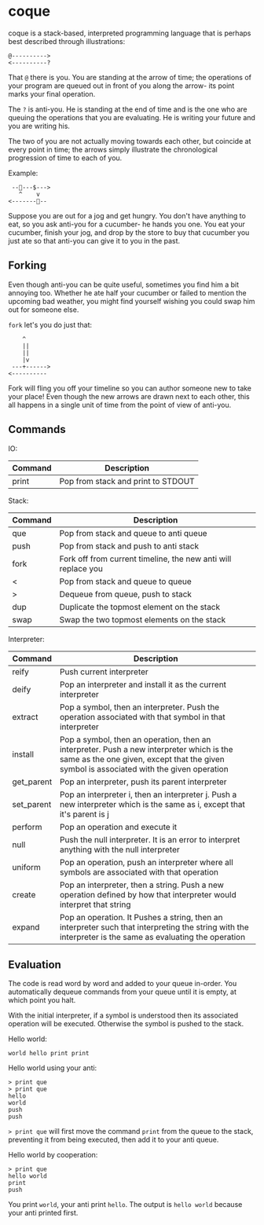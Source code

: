 # coque

coque is a stack-based, interpreted programming language that is
perhaps best described through illustrations:

~~~
@---------->
<----------?
~~~

That `@` there is you. You are standing at the arrow of time;
the operations of your program are queued out in front of you along
the arrow- its point marks your final operation.


The `?` is anti-you. He is standing at the end of time and is
the one who are queuing the operations that you are evaluating.
He is writing your future and you are writing his.


The two of you are not actually moving towards each other, but
coincide at every point in time; the arrows simply illustrate the
chronological progression of time to each of you.


Example:

~~~
 --🥒---$--->
   ^    v
<-------🥒--
~~~

Suppose you are out for a jog and get hungry. You don't have anything to
eat, so you ask anti-you for a cucumber- he hands you one. You eat your cucumber,
finish your jog, and drop by the store to buy that cucumber you just ate so
that anti-you can give it to you in the past.


## Forking

Even though anti-you can be quite useful, sometimes you find him a bit annoying too.
Whether he ate half your cucumber or failed to mention the upcoming bad weather,
you might find yourself wishing you could swap him out for someone else.


`fork` let's you do just that:


~~~
    ^
    ||
    ||
    |v
 ---+------>
<----------
~~~

Fork will fling you off your timeline so you can author someone new to take your place!
Even though the new arrows are drawn next to each other, this all happens in a single unit
of time from the point of view of anti-you.


## Commands

IO:

| Command | Description                        |
|---------|------------------------------------|
| print   | Pop from stack and print to STDOUT |

Stack:

| Command | Description                                                   |
|---------|---------------------------------------------------------------|
| que     | Pop from stack and queue to anti queue                        |
| push    | Pop from stack and push to anti stack                         |
| fork    | Fork off from current timeline, the new anti will replace you |
| <       | Pop from stack and queue to queue                             |
| >       | Dequeue from queue, push to stack                             |
| dup     | Duplicate the topmost element on the stack                    |
| swap    | Swap the two topmost elements on the stack                    |

Interpreter:

| Command | Description                                                                                           |
|---------|-------------------------------------------------------------------------------------------------------|
| reify   | Push current interpreter                                                                              |
| deify   | Pop an interpreter and install it as the current interpreter                                          |
| extract | Pop a symbol, then an interpreter. Push the operation associated with that symbol in that interpreter |
| install | Pop a symbol, then an operation, then an interpreter. Push a new interpreter which is the same as the one given, except that the given symbol is associated with the given operation |
| get_parent | Pop an interpreter, push its parent interpreter |
| set_parent | Pop an interpreter i, then an interpreter j. Push a new interpreter which is the same as i, except that it's parent is j |
| perform | Pop an operation and execute it |
| null | Push the null interpreter. It is an error to interpret anything with the null interpreter |
| uniform | Pop an operation, push an interpreter where all symbols are associated with that operation |
| create | Pop an interpreter, then a string. Push a new operation defined by how that interpreter would interpret that string |
| expand | Pop an operation. It Pushes a string, then an interpreter such that interpreting the string with the interpreter is the same as evaluating the operation |


## Evaluation

The code is read word by word and added to your queue in-order. You automatically dequeue
commands from your queue until it is empty, at which point you halt.


With the initial interpreter, if a symbol is understood then its associated operation will be executed.
Otherwise the symbol is pushed to the stack.


Hello world:

~~~
world hello print print
~~~

Hello world using your anti:

~~~
> print que
> print que
hello
world
push
push
~~~

`> print que` will first move the command `print` from the queue to the
stack, preventing it from being executed, then add it to your anti queue.


Hello world by cooperation:

~~~
> print que
hello world
print
push
~~~

You print `world`, your anti print `hello`. The output is `hello world` because
your anti printed first.

